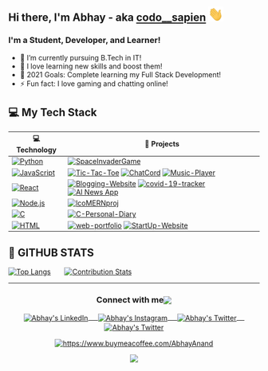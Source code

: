 ## Hi there, I'm Abhay - aka [codo__sapien][website] <img src="https://raw.githubusercontent.com/ABSphreak/ABSphreak/master/gifs/Hi.gif" width="30px">

### I'm a Student, Developer, and Learner!
- 🔭 I’m currently pursuing B.Tech in IT!
- 🌱 I love learning new skills and boost them!
- 🥅 2021 Goals: Complete learning my Full Stack Development!
- ⚡ Fun fact: I love gaming and chatting online!

## 💻 My Tech Stack

<!-- START OF PROFILE STACK, DO NOT REMOVE -->
| 💻 **Technology** | 🚀 **Projects** |
|-|-|
| [![Python](https://img.shields.io/static/v1?label=&message=Python&color=3C78A9&logo=python&logoColor=FFFFFF)](https://www.python.org/) | [![SpaceInvaderGame](https://img.shields.io/static/v1?label=&message=Space-Invader-Game&color=000605&logo=github&logoColor=white&labelColor=000605)](https://github.com/Abhay2611/SpaceInvaderGame) |
| [![JavaScript](https://img.shields.io/static/v1?label=&message=JavaScript&color=F1E05A&logo=javascript&logoColor=FFFFFF)](https://developer.mozilla.org/en-US/docs/Web/JavaScript) | [![Tic-Tac-Toe](https://img.shields.io/static/v1?label=&message=Tic-Tac-Toe&color=000605&logo=github&logoColor=white&labelColor=000605)](https://github.com/Abhay2611/JS-TikTacToe) [![ChatCord](https://img.shields.io/static/v1?label=&message=ChatCord&color=000605&logo=github&logoColor=white&labelColor=000605)](https://github.com/Abhay2611/ChatCord) [![Music-Player](https://img.shields.io/static/v1?label=&message=Music-Player&color=000605&logo=github&logoColor=white&labelColor=000605)](https://github.com/Abhay0809/Music-Player) |
| [![React](https://img.shields.io/static/v1?label=&message=React&color=02ccfe&logo=react&logoColor=FFFFFF)](https://developer.mozilla.org/en-US/docs/Web/JavaScript) | [![Blogging-Website](https://img.shields.io/static/v1?label=&message=Blogging-Website&color=000605&logo=github&logoColor=white&labelColor=000605)](https://github.com/Abhay2611/Blogging-Website) [![covid-19-tracker](https://img.shields.io/static/v1?label=&message=AI-News-App&color=000605&logo=github&logoColor=white&labelColor=000605)](https://github.com/Abhay2611/covid-19-tracker) [![AI News App](https://img.shields.io/static/v1?label=&message=AI-News-App&color=000605&logo=github&logoColor=white&labelColor=000605)](https://github.com/Abhay2611/AI-News-App) |
| [![Node.js](https://img.shields.io/static/v1?label=&message=Node.js&color=47d147&logo=node.js&logoColor=FFFFFF)](https://nodejs.org/en/) | [![lcoMERNproj](https://img.shields.io/static/v1?label=&message=E-Commerce-Website&color=000605&logo=github&logoColor=white&labelColor=000605)](https://github.com/Abhay2611/lcoMERNproj) |
| [![C](https://img.shields.io/static/v1?label=&message=C&color=4FA1EF&logo=c&logoColor=FFFFFF)](https://www.programiz.com/c-programming/) | [![C-Personal-Diary](https://img.shields.io/static/v1?label=&message=C-Personal-Diary&color=000605&logo=github&logoColor=white&labelColor=000605)](https://github.com/Abhay2611/C-Personal-Diary) |
| [![HTML](https://img.shields.io/static/v1?label=&message=HTML&color=ff751a&logo=HTML5&logoColor=FFFFFF)](https://developer.mozilla.org/en-US/docs/Web/Guide/HTML/HTML5) | [![web-portfolio](https://img.shields.io/static/v1?label=&message=Web-Portfolio&color=000605&logo=github&logoColor=white&labelColor=000605)](https://github.com/Abhay2611/web-portfolio) [![StartUp-Website](https://img.shields.io/static/v1?label=&message=StartUp-Website&color=000605&logo=github&logoColor=white&labelColor=000605)](https://github.com/Abhay0809/CodeFreaks) |
<!-- END OF PROFILE STACK, DO NOT REMOVE -->


## 📝 GITHUB STATS

[![Top Langs](https://github-readme-stats.vercel.app/api/top-langs/?username=Abhay0809&hide=Vue)](https://github.com/Abhay0809/github-readme-stats) 
&nbsp; &nbsp; &nbsp;
[![Contribution Stats](https://github-contribution-stats.vercel.app/api/?username=Abhay0809)](https://github.com/Abhay0809/github-contribution-stats/) 

---

<h3 align="center">Connect with me<img align="center" src="https://github.com/rajput2107/rajput2107/blob/master/Assets/Handshake.gif" height="33px" /></h3> 
<p align="center">
 <a href="https://www.linkedin.com/in/abhay-anand1108/" target="blank">
  <img align="center" alt="Abhay's LinkedIn" width="30px" height="30px" src="https://www.vectorlogo.zone/logos/linkedin/linkedin-icon.svg" /> &nbsp; &nbsp;
 </a>
 <a href="https://www.instagram.com/hashtag_abhay/" target="blank">
  <img align="center" alt="Abhay's Instagram" width="30px" height="30px" src="https://www.vectorlogo.zone/logos/instagram/instagram-icon.svg" /> &nbsp; &nbsp;
 </a>
 <a href="https://twitter.com/AbhayAnand0809" target="blank">
  <img align="center" alt="Abhay's Twitter" width="30px" height="30px" src="https://www.vectorlogo.zone/logos/twitter/twitter-official.svg" /> &nbsp; &nbsp;
 </a>
 <a href="https://www.facebook.com/abhay.anand.792/" target="blank">
  <img align="center" alt="Abhay's Twitter" width="30px" height="30px" src="https://www.vectorlogo.zone/logos/facebook/facebook-official.svg" />
 </a> <br />
 <p align="center"><a href="https://www.buymeacoffee.com/AbhayAnand"> <img align="center" src="https://cdn.buymeacoffee.com/buttons/v2/default-yellow.png" height="50" width="210" alt="https://www.buymeacoffee.com/AbhayAnand" /></a></p> 
 <p align="center">
   <img src="https://profile-counter.glitch.me/Abhay2611/count.svg" />
  </p>

[website]: https://abhay-web-folio.netlify.app/index.html
